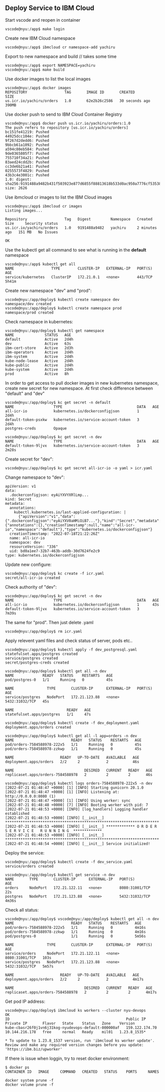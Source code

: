 <h2>Deploy Service to IBM Cloud </h2>
Start vscode and reopen in container

```
vscode@nyu:/app$ make login
```

Create new IBM Cloud namespace
```
vscode@nyu:/app$ ibmcloud cr namespace-add yachiru
```
Export to new namespace and build // takes some time
```
vscode@nyu:/app$ export NAMESPACE=yachiru
vscode@nyu:/app$ make build
```
Use docker images to list the local images
```
vscode@nyu:/app$ docker images
REPOSITORY                 TAG       IMAGE ID       CREATED          SIZE
us.icr.io/yachiru/orders   1.0       62e2b26c2586   30 seconds ago   390MB
```

Use docker push to send to IBM Cloud Container Registry
```
vscode@nyu:/app$ docker push us.icr.io/yachiru/orders:1.0
The push refers to repository [us.icr.io/yachiru/orders]
bc151fe41219: Pushed 
44925dcc104e: Pushed 
9f267d2dedd6: Pushed 
9bbcb61a1092: Pushed 
a594c80eb584: Pushed 
9de0365805f7: Pushed 
755710f34a21: Pushed 
83aed24cdd2b: Pushed 
cc3de6b21a41: Pushed 
0255573f4829: Pushed 
43b3c4e3001c: Pushed 
1.0: digest: sha256:9191488a9482b431f503923e877d6855f88813618b533d0ac950a7776cf53538 size: 2626
```

Use ibmcloud cr images to list the IBM Cloud images
```
vscode@nyu:/app$ ibmcloud cr images
Listing images...

Repository                 Tag   Digest         Namespace   Created         Size     Security status   
us.icr.io/yachiru/orders   1.0   9191488a9482   yachiru     2 minutes ago   151 MB   No Issues   

OK
```

Use the kubectl get all command to see what is running in the **default** namespace
```
vscode@nyu:/app$ kubectl get all
NAME                 TYPE        CLUSTER-IP   EXTERNAL-IP   PORT(S)   AGE
service/kubernetes   ClusterIP   172.21.0.1   <none>        443/TCP   5h41m
```

Create new namespace "dev" amd "prod":
```
vscode@nyu:/app/deploy$ kubectl create namespace dev
namespace/dev created
vscode@nyu:/app/deploy$ kubectl create namespace prod
namespace/prod created
```

Check namespace in kubernetes:
```
vscode@nyu:/app/deploy$ kubectl get namespace
NAME              STATUS   AGE
default           Active   2d4h
dev               Active   63s
ibm-cert-store    Active   2d3h
ibm-operators     Active   2d4h
ibm-system        Active   2d4h
kube-node-lease   Active   2d4h
kube-public       Active   2d4h
kube-system       Active   2d4h
prod              Active   8h
```

In order to get access to pull docker images in new kubernetes namespace, create new secret for new namespace.
At first check difference between "default" and "dev"
```
vscode@nyu:/app/deploy$ kc get secret -n default
NAME                  TYPE                                  DATA   AGE
all-icr-io            kubernetes.io/dockerconfigjson        1      2d4h
default-token-psxkw   kubernetes.io/service-account-token   3      2d4h
postgres-creds        Opaque
```

```
vscode@nyu:/app/deploy$ kc get secret -n dev
NAME                  TYPE                                  DATA   AGE
default-token-9ljvx   kubernetes.io/service-account-token   3      2m28s
```

Create secret for "dev":
```
vscode@nyu:/app/deploy$ kc get secret all-icr-io -o yaml > icr.yaml
```

Change namespace to "dev":
```
apiVersion: v1
data:
  .dockerconfigjson: eyAiYXVYXRlLmp...
kind: Secret
metadata:
  annotations:
    kubectl.kubernetes.io/last-applied-configuration: |
      {"apiVersion":"v1","data":{".dockerconfigjson":"eyAiYXV0aHMiOiB7..."},"kind":"Secret","metadata":{"annotations":{},"creationTimestamp":null,"name":"all-icr-io","namespace":"default"},"type":"kubernetes.io/dockerconfigjson"}
  creationTimestamp: "2022-07-18T21:22:26Z"
  name: all-icr-io
  namespace: dev
  resourceVersion: "336"
  uid: bd0a1ee7-32b7-463b-addb-30d7624fe2c9
type: kubernetes.io/dockerconfigjson

```

Update new configure:
```
vscode@nyu:/app/deploy$ kc create -f icr.yaml
secret/all-icr-io created
```

Check authority of "dev":
```
vscode@nyu:/app/deploy$ kc get secret -n dev
NAME                  TYPE                                  DATA   AGE
all-icr-io            kubernetes.io/dockerconfigjson        1      43s
default-token-9ljvx   kubernetes.io/service-account-token   3      7m39s
```

The same for "prod". Then just delete .yaml
```
vscode@nyu:/app/deploy$ rm icr.yaml
```

Apply relevent yaml files and check status of server, pods etc..
```
vscode@nyu:/app/deploy$ kubectl apply -f dev_postgresql.yaml 
statefulset.apps/postgres created
service/postgres created
secret/postgres-creds created
```

```
vscode@nyu:/app/deploy$ kubectl get all -n dev
NAME             READY   STATUS    RESTARTS   AGE
pod/postgres-0   1/1     Running   0          45s

NAME               TYPE       CLUSTER-IP      EXTERNAL-IP   PORT(S)          AGE
service/postgres   NodePort   172.21.123.88   <none>        5432:31032/TCP   45s

NAME                        READY   AGE
statefulset.apps/postgres   1/1     47s
```

```
vscode@nyu:/app/deploy$ kubectl create -f dev_deployment.yaml 
deployment.apps/orders created
```

```
vscode@nyu:/app/deploy$ kubectl get all -l app=orders -n dev
NAME                          READY   STATUS    RESTARTS   AGE
pod/orders-7584588978-222x5   1/1     Running   0          45s
pod/orders-7584588978-zzkwp   1/1     Running   0          45s

NAME                     READY   UP-TO-DATE   AVAILABLE   AGE
deployment.apps/orders   2/2     2            2           46s

NAME                                DESIRED   CURRENT   READY   AGE
replicaset.apps/orders-7584588978   2         2         2       46s
```

```
vscode@nyu:/app/deploy$ kubectl logs orders-7584588978-222x5 -n dev
[2022-07-21 01:48:47 +0000] [1] [INFO] Starting gunicorn 20.1.0
[2022-07-21 01:48:47 +0000] [1] [INFO] Listening at: http://0.0.0.0:8080 (1)
[2022-07-21 01:48:47 +0000] [1] [INFO] Using worker: sync
[2022-07-21 01:48:48 +0000] [7] [INFO] Booting worker with pid: 7
[2022-07-21 01:48:53 +0000] [INFO] [log_handlers] Logging handler established
[2022-07-21 01:48:53 +0000] [INFO] [__init__] **********************************************************************
[2022-07-21 01:48:53 +0000] [INFO] [__init__] ************* O R D E R   S E R V I C E   R U N N I N G  *************
[2022-07-21 01:48:53 +0000] [INFO] [__init__] **********************************************************************
[2022-07-21 01:48:54 +0000] [INFO] [__init__] Service initialized!
```

Deploy the service:
```
vscode@nyu:/app/deploy$ kubectl create -f dev_service.yaml 
service/orders created
```

```
vscode@nyu:/app/deploy$ kubectl get service -n dev
NAME       TYPE       CLUSTER-IP      EXTERNAL-IP   PORT(S)          AGE
orders     NodePort   172.21.122.11   <none>        8080:31001/TCP   22s
postgres   NodePort   172.21.123.88   <none>        5432:31032/TCP   4m36s
```

Check all status:
```
vscode@nyu:/app/deploy$ vscode@nyu:/app/deploy$ kubectl get all -n dev
NAME                          READY   STATUS    RESTARTS   AGE
pod/orders-7584588978-222x5   1/1     Running   0          4m16s
pod/orders-7584588978-zzkwp   1/1     Running   0          4m16s
pod/postgres-0                1/1     Running   0          5m56s

NAME               TYPE       CLUSTER-IP      EXTERNAL-IP   PORT(S)          AGE
service/orders     NodePort   172.21.122.11   <none>        8080:31001/TCP   103s
service/postgres   NodePort   172.21.123.88   <none>        5432:31032/TCP   5m57s

NAME                     READY   UP-TO-DATE   AVAILABLE   AGE
deployment.apps/orders   2/2     2            2           4m17s

NAME                                DESIRED   CURRENT   READY   AGE
replicaset.apps/orders-7584588978   2         2         2       4m17s
```

Get pod IP address:
```
vscode@nyu:/app/deploy$ ibmcloud ks workers --cluster nyu-devops
OK
ID                                                     Public IP        Private IP       Flavor   State    Status   Zone    Version   
kube-cbasr26f0j1vn6j31kog-nyudevops-default-000000af   159.122.174.70   10.144.216.178   free     normal   Ready    mil01   1.23.8_1535*   

* To update to 1.23.8_1537 version, run 'ibmcloud ks worker update'. Review and make any required version changes before you update: 'https://ibm.biz/upworker'
```

<!-- Visit ip:port:
picture 1
picture 2 -->





If there is issue when loggin, try to reset docker environment:
```
$ docker ps
CONTAINER ID   IMAGE     COMMAND   CREATED   STATUS    PORTS     NAMES
```

```
docker system prune -f
docker volume prune -f
```




